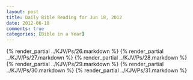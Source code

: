 ```yaml
---
layout: post
title: Daily Bible Reading for Jun 18, 2012
date: 2012-06-18
comments: true
categories: [Bible in a Year]
---
```

{% render_partial ../KJV/Ps/26.markdown %}
{% render_partial ../KJV/Ps/27.markdown %}
{% render_partial ../KJV/Ps/28.markdown %}
{% render_partial ../KJV/Ps/29.markdown %}
{% render_partial ../KJV/Ps/30.markdown %}
{% render_partial ../KJV/Ps/31.markdown %}

